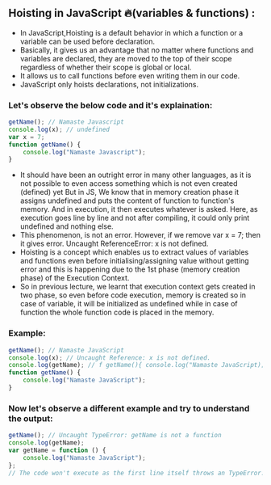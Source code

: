 ## Hoisting in JavaScript 🔥(variables & functions) :

-   In JavaScript,Hoisting is a default behavior in which a function or a variable can be used before declaration.
-   Basically, it gives us an advantage that no matter where functions and variables are declared, they are moved to the top of their scope regardless of whether their scope is global or local.
-   It allows us to call functions before even writing them in our code.
-   JavaScript only hoists declarations, not initializations.

### Let's observe the below code and it's explaination:

```js
getName(); // Namaste Javascript
console.log(x); // undefined
var x = 7;
function getName() {
    console.log("Namaste Javascript");
}
```

-   It should have been an outright error in many other languages, as it is not possible to even access something which
    is not even created (defined) yet But in JS, We know that in memory creation phase it assigns undefined and puts
    the content of function to function's memory. And in execution, it then executes whatever is asked. Here, as
    execution goes line by line and not after compiling, it could only print undefined and nothing else.
-   This phenomenon, is not an error. However, if we remove var x = 7; then it gives error. Uncaught ReferenceError: x is not
    defined.
-   Hoisting is a concept which enables us to extract values of variables and functions even before
    initialising/assigning value without getting error and this is happening due to the 1st phase (memory creation
    phase) of the Execution Context.
-   So in previous lecture, we learnt that execution context gets created in two phase, so even before code execution,
    memory is created so in case of variable, it will be initialized as undefined while in case of function the whole
    function code is placed in the memory.

### Example:

```js
getName(); // Namaste JavaScript
console.log(x); // Uncaught Reference: x is not defined.
console.log(getName); // f getName(){ console.log("Namaste JavaScript); }
function getName() {
    console.log("Namaste JavaScript");
}
```

### Now let's observe a different example and try to understand the output:

```js
getName(); // Uncaught TypeError: getName is not a function
console.log(getName);
var getName = function () {
    console.log("Namaste JavaScript");
};
// The code won't execute as the first line itself throws an TypeError.
```
